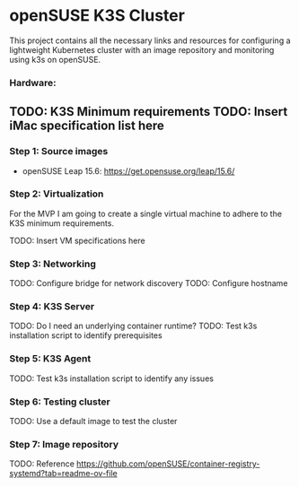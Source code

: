 # openSUSE K3S Cluster

This project contains all the necessary links and resources for configuring a lightweight Kubernetes cluster with an image repository and monitoring using k3s on openSUSE.

### Hardware:

TODO: K3S Minimum requirements
TODO: Insert iMac specification list here
--- 

### Step 1: Source images

* openSUSE Leap 15.6: https://get.opensuse.org/leap/15.6/

### Step 2: Virtualization

For the MVP I am going to create a single virtual machine to adhere to the K3S minimum requirements.

TODO: Insert VM specifications here

### Step 3: Networking  

TODO: Configure bridge for network discovery
TODO: Configure hostname

### Step 4: K3S Server

TODO: Do I need an underlying container runtime?
TODO: Test k3s installation script to identify prerequisites

### Step 5: K3S Agent

TODO: Test k3s installation script to identify any issues

### Step 6: Testing cluster

TODO: Use a default image to test the cluster

### Step 7: Image repository

TODO: Reference https://github.com/openSUSE/container-registry-systemd?tab=readme-ov-file



